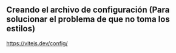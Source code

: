 ## Creando el archivo de configuración (Para solucionar el problema de que no toma los estilos)

https://vitejs.dev/config/
